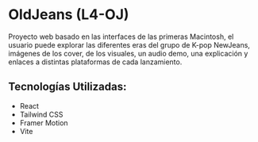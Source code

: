 # OldJeans (L4-OJ)
Proyecto web basado en las interfaces de las primeras Macintosh, el usuario puede explorar las diferentes eras del grupo de K-pop NewJeans, imágenes de los cover, de los visuales, un audio demo, una explicación y enlaces a distintas plataformas de cada lanzamiento.

## Tecnologías Utilizadas:
- React
- Tailwind CSS
- Framer Motion
- Vite


